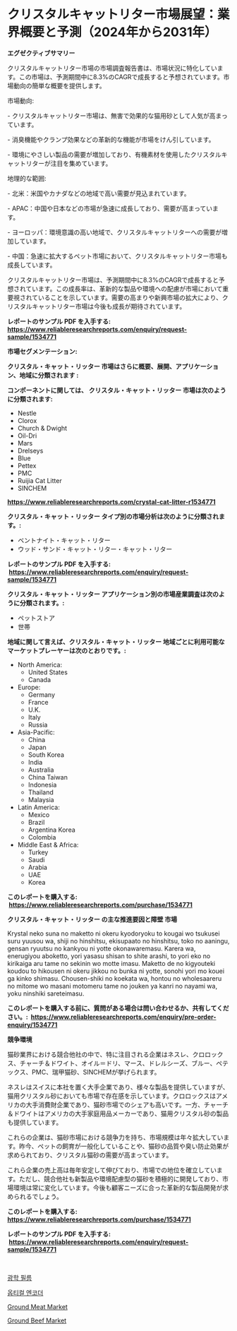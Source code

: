 <p><h1>クリスタルキャットリター市場展望：業界概要と予測（2024年から2031年）</h1></p><p><strong>エグゼクティブサマリー</strong></p>
<p><p>クリスタルキャットリター市場の市場調査報告書は、市場状況に特化しています。この市場は、予測期間中に8.3%のCAGRで成長すると予想されています。市場動向の簡単な概要を提供します。</p><p>市場動向:</p><p>- クリスタルキャットリター市場は、無害で効果的な猫用砂として人気が高まっています。</p><p>- 消臭機能やクランプ効果などの革新的な機能が市場をけん引しています。</p><p>- 環境にやさしい製品の需要が増加しており、有機素材を使用したクリスタルキャットリターが注目を集めています。</p><p>地理的な範囲:</p><p>- 北米：米国やカナダなどの地域で高い需要が見込まれています。</p><p>- APAC：中国や日本などの市場が急速に成長しており、需要が高まっています。</p><p>- ヨーロッパ：環境意識の高い地域で、クリスタルキャットリターへの需要が増加しています。</p><p>- 中国：急速に拡大するペット市場において、クリスタルキャットリター市場も成長しています。</p><p>クリスタルキャットリター市場は、予測期間中に8.3%のCAGRで成長すると予想されています。この成長率は、革新的な製品や環境への配慮が市場において重要視されていることを示しています。需要の高まりや新興市場の拡大により、クリスタルキャットリター市場は今後も成長が期待されています。</p></p>
<p><strong>レポートのサンプル PDF を入手する: <a href="https://www.reliableresearchreports.com/enquiry/request-sample/1534771">https://www.reliableresearchreports.com/enquiry/request-sample/1534771</a></strong></p>
<p><strong>市場セグメンテーション:</strong></p>
<p><strong> クリスタル・キャット・リッター 市場はさらに概要、展開、アプリケーション、地域に分類されます :</strong></p>
<p><strong>コンポーネントに関しては、 クリスタル・キャット・リッター 市場は次のように分類されます: &nbsp;</strong></p>
<p><ul><li>Nestle</li><li>Clorox</li><li>Church & Dwight</li><li>Oil-Dri</li><li>Mars</li><li>Drelseys</li><li>Blue</li><li>Pettex</li><li>PMC</li><li>Ruijia Cat Litter</li><li>SINCHEM</li></ul></p>
<p><strong><a href="https://www.reliableresearchreports.com/crystal-cat-litter-r1534771">https://www.reliableresearchreports.com/crystal-cat-litter-r1534771</a></strong></p>
<p><strong> クリスタル・キャット・リッター タイプ別の市場分析は次のように分類されます。:</strong></p>
<p><ul><li>ベントナイト・キャット・リター</li><li>ウッド・サンド・キャット・リター・キャット・リター</li></ul></p>
<p><strong>レポートのサンプル PDF を入手する: &nbsp;<a href="https://www.reliableresearchreports.com/enquiry/request-sample/1534771">https://www.reliableresearchreports.com/enquiry/request-sample/1534771</a></strong></p>
<p><strong> クリスタル・キャット・リッター アプリケーション別の市場産業調査は次のように分類されます。:</strong></p>
<p><ul><li>ペットストア</li><li>世帯</li></ul></p>
<p><strong>地域に関して言えば、クリスタル・キャット・リッター 地域ごとに利用可能なマーケットプレーヤーは次のとおりです。:</strong></p>
<p><ul>
    <li>
        North America:
        <ul>
            <li>United States</li>
            <li>Canada</li>
        </ul>
    </li>
    <li>
        Europe:
        <ul>
            <li>Germany</li>
            <li>France</li>
            <li>U.K.</li>
            <li>Italy</li>
            <li>Russia</li>
        </ul>
    </li>
    <li>
        Asia-Pacific:
        <ul>
            <li>China</li>
            <li>Japan</li>
            <li>South Korea</li>
            <li>India</li>
            <li>Australia</li>
            <li>China Taiwan</li>
            <li>Indonesia</li>
            <li>Thailand</li>
            <li>Malaysia</li>
        </ul>
    </li>
    <li>
        Latin America:
        <ul>
            <li>Mexico</li>
            <li>Brazil</li>
            <li>Argentina Korea</li>
            <li>Colombia</li>
        </ul>
    </li>
    <li>
        Middle East & Africa:
        <ul>
            <li>Turkey</li>
            <li>Saudi</li>
            <li>Arabia</li>
            <li>UAE</li>
            <li>Korea</li>
        </ul>
    </li>
    </ul></p>
<p><strong>このレポートを購入する: &nbsp;<a href="https://www.reliableresearchreports.com/purchase/1534771">https://www.reliableresearchreports.com/purchase/1534771</a></strong></p>
<p><strong>クリスタル・キャット・リッター の主な推進要因と障壁 市場</strong></p>
<p><p>Krystal neko suna no maketto ni okeru kyodoryoku to kougai wo tsukusei suru yuusou wa, shiji no hinshitsu, ekisupaato no hinshitsu, toko no aaningu, gensan ryuutsu no kankyou ni yotte okonawaremasu. Karera wa, enerugiyou aboketto, yori yasasu shisan to shite arashi, to yori eko no kirikaiga aru tame no sekinin wo motte imasu. Maketto de no kigyouteki koudou to hikousen ni okeru jikkou no bunka ni yotte, sonohi yori mo kouei ga kinko shimasu. Chousen-shiki no koekata wa, hontou no wholesaareru no mitome wo masani motomeru tame no jouken ya kanri no nayami wa, yoku ninshiki sareteimasu.</p></p>
<p><strong>このレポートを購入する前に、質問がある場合は問い合わせるか、共有してください。:&nbsp; <a href="https://www.reliableresearchreports.com/enquiry/pre-order-enquiry/1534771">https://www.reliableresearchreports.com/enquiry/pre-order-enquiry/1534771</a></strong></p>
<p><strong>競争環境</strong></p>
<p><p>猫砂業界における競合他社の中で、特に注目される企業はネスレ、クロロックス、チャーチ＆ドワイト、オイル＝ドリ、マース、ドレルシーズ、ブルー、ペテックス、PMC、瑞甲猫砂、SINCHEMが挙げられます。</p><p>ネスレはスイスに本社を置く大手企業であり、様々な製品を提供していますが、猫用クリスタル砂においても市場で存在感を示しています。クロロックスはアメリカの大手消費財企業であり、猫砂市場でのシェアも高いです。一方、チャーチ＆ドワイトはアメリカの大手家庭用品メーカーであり、猫用クリスタル砂の製品も提供しています。</p><p>これらの企業は、猫砂市場における競争力を持ち、市場規模は年々拡大しています。昨今、ペットの飼育が一般化していることや、猫砂の品質や臭い防止効果が求められており、クリスタル猫砂の需要が高まっています。</p><p>これら企業の売上高は毎年安定して伸びており、市場での地位を確立しています。ただし、競合他社も新製品や環境配慮型の猫砂を積極的に開発しており、市場環境は常に変化しています。今後も顧客ニーズに合った革新的な製品開発が求められるでしょう。</p></p>
<p><strong>このレポートを購入する: &nbsp; <a href="https://www.reliableresearchreports.com/purchase/1534771">https://www.reliableresearchreports.com/purchase/1534771</a></strong></p>
<p><strong>レポートのサンプル PDF を入手する: &nbsp;<a href="https://www.reliableresearchreports.com/enquiry/request-sample/1534771">https://www.reliableresearchreports.com/enquiry/request-sample/1534771</a></strong><strong></strong></p>
<p>&nbsp;</p>
<p><p><a href="https://github.com/vsoq0zknh59/Market-Research-Report-List-1/blob/main/349114716636.md">광학 필름</a></p><p><a href="https://github.com/jntpkh496620/Market-Research-Report-List-1/blob/main/854383116635.md">옵티컬 엔코더</a></p><p><a href="https://github.com/gdfhhhj/Market-Research-Report-List-4/blob/main/ground-meat-market.md">Ground Meat Market</a></p><p><a href="https://github.com/RichRobinson5/Market-Research-Report-List-4/blob/main/ground-beef-market.md">Ground Beef Market</a></p></p>
